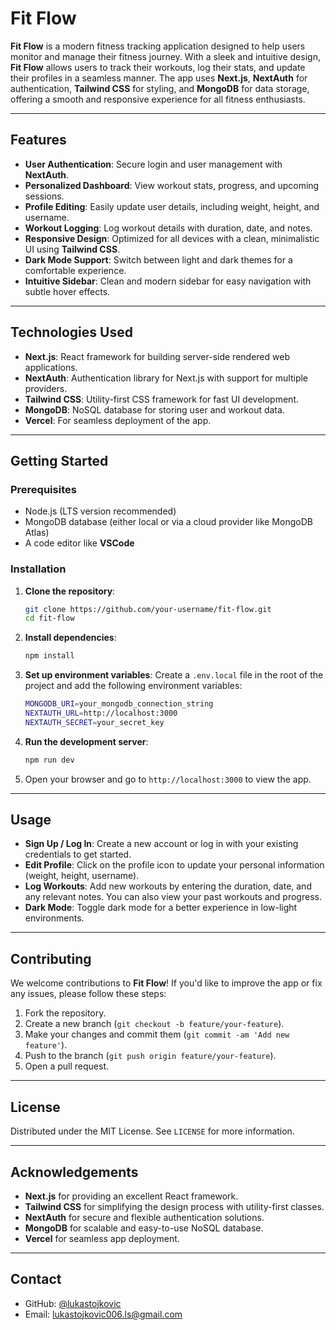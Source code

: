# Fit Flow

**Fit Flow** is a modern fitness tracking application designed to help users monitor and manage their fitness journey. With a sleek and intuitive design, **Fit Flow** allows users to track their workouts, log their stats, and update their profiles in a seamless manner. The app uses **Next.js**, **NextAuth** for authentication, **Tailwind CSS** for styling, and **MongoDB** for data storage, offering a smooth and responsive experience for all fitness enthusiasts.

---

## Features

- **User Authentication**: Secure login and user management with **NextAuth**.
- **Personalized Dashboard**: View workout stats, progress, and upcoming sessions.
- **Profile Editing**: Easily update user details, including weight, height, and username.
- **Workout Logging**: Log workout details with duration, date, and notes.
- **Responsive Design**: Optimized for all devices with a clean, minimalistic UI using **Tailwind CSS**.
- **Dark Mode Support**: Switch between light and dark themes for a comfortable experience.
- **Intuitive Sidebar**: Clean and modern sidebar for easy navigation with subtle hover effects.

---

## Technologies Used

- **Next.js**: React framework for building server-side rendered web applications.
- **NextAuth**: Authentication library for Next.js with support for multiple providers.
- **Tailwind CSS**: Utility-first CSS framework for fast UI development.
- **MongoDB**: NoSQL database for storing user and workout data.
- **Vercel**: For seamless deployment of the app.

---

## Getting Started

### Prerequisites

- Node.js (LTS version recommended)
- MongoDB database (either local or via a cloud provider like MongoDB Atlas)
- A code editor like **VSCode**

### Installation

1. **Clone the repository**:

   ```bash
   git clone https://github.com/your-username/fit-flow.git
   cd fit-flow
   ```

2. **Install dependencies**:

   ```bash
   npm install
   ```

3. **Set up environment variables**:
   Create a `.env.local` file in the root of the project and add the following environment variables:

   ```bash
   MONGODB_URI=your_mongodb_connection_string
   NEXTAUTH_URL=http://localhost:3000
   NEXTAUTH_SECRET=your_secret_key
   ```

4. **Run the development server**:

   ```bash
   npm run dev
   ```

5. Open your browser and go to `http://localhost:3000` to view the app.

---

## Usage

- **Sign Up / Log In**: Create a new account or log in with your existing credentials to get started.
- **Edit Profile**: Click on the profile icon to update your personal information (weight, height, username).
- **Log Workouts**: Add new workouts by entering the duration, date, and any relevant notes. You can also view your past workouts and progress.
- **Dark Mode**: Toggle dark mode for a better experience in low-light environments.

---

## Contributing

We welcome contributions to **Fit Flow**! If you'd like to improve the app or fix any issues, please follow these steps:

1. Fork the repository.
2. Create a new branch (`git checkout -b feature/your-feature`).
3. Make your changes and commit them (`git commit -am 'Add new feature'`).
4. Push to the branch (`git push origin feature/your-feature`).
5. Open a pull request.

---

## License

Distributed under the MIT License. See `LICENSE` for more information.

---

## Acknowledgements

- **Next.js** for providing an excellent React framework.
- **Tailwind CSS** for simplifying the design process with utility-first classes.
- **NextAuth** for secure and flexible authentication solutions.
- **MongoDB** for scalable and easy-to-use NoSQL database.
- **Vercel** for seamless app deployment.

---

## Contact

- GitHub: [@lukastojkovic](https://github.com/lukastojkovic)
- Email: lukastojkovic006.ls@gmail.com

